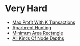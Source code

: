 # Very Hard

* [Max Profit With K Transactions](./MaxProfitWithKTransactions.java)
* [Apartment Hunting](./ApartmentHunting.java)
* [Minimum Area Rectangle](./MinimumAreaRectangle.java)
* [All Kinds Of Node Depths](./AllKindsOfNodeDepths.java)
